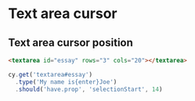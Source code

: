 # Text area cursor

## Text area cursor position

<!-- fiddle Text area cursor position -->

```html
<textarea id="essay" rows="3" cols="20"></textarea>
```

```js
cy.get('textarea#essay')
  .type('My name is{enter}Joe')
  .should('have.prop', 'selectionStart', 14)
```

<!-- fiddle-end -->
